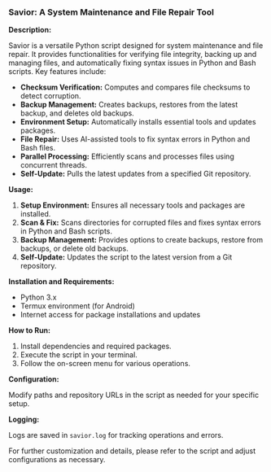 ### Savior: A System Maintenance and File Repair Tool

**Description:**

Savior is a versatile Python script designed for system maintenance and file repair. It provides functionalities for verifying file integrity, backing up and managing files, and automatically fixing syntax issues in Python and Bash scripts. Key features include:

- **Checksum Verification:** Computes and compares file checksums to detect corruption.
- **Backup Management:** Creates backups, restores from the latest backup, and deletes old backups.
- **Environment Setup:** Automatically installs essential tools and updates packages.
- **File Repair:** Uses AI-assisted tools to fix syntax errors in Python and Bash files.
- **Parallel Processing:** Efficiently scans and processes files using concurrent threads.
- **Self-Update:** Pulls the latest updates from a specified Git repository.

**Usage:**

1. **Setup Environment:** Ensures all necessary tools and packages are installed.
2. **Scan & Fix:** Scans directories for corrupted files and fixes syntax errors in Python and Bash scripts.
3. **Backup Management:** Provides options to create backups, restore from backups, or delete old backups.
4. **Self-Update:** Updates the script to the latest version from a Git repository.

**Installation and Requirements:**

- Python 3.x
- Termux environment (for Android)
- Internet access for package installations and updates

**How to Run:**

1. Install dependencies and required packages.
2. Execute the script in your terminal.
3. Follow the on-screen menu for various operations.

**Configuration:**

Modify paths and repository URLs in the script as needed for your specific setup.

**Logging:**

Logs are saved in `savior.log` for tracking operations and errors.

For further customization and details, please refer to the script and adjust configurations as necessary.

